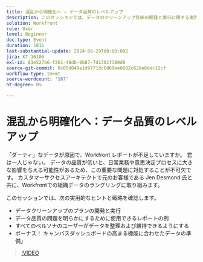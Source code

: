 ```yaml
---
title: 混乱から明確化へ – データ品質のレベルアップ
description: このセッションでは、データのクリーンアップ計画の開発と実行に関する実践的なヒントと戦略を確認します。データ品質の問題を明らかにするために使用できるレポートの例すべてのペルソナのユーザーがデータを整理および維持できるようにするボーナス！ キャンバスダッシュボードの高まる機能に合わせたデータの準備
solution: Workfront
role: User
level: Beginner
doc-type: Event
duration: 1816
last-substantial-update: 2024-08-29T00:00:00Z
jira: KT-16106
exl-id: 81e527b6-f261-48db-8b87-7d1301f380d9
source-git-commit: 0c85d049a1d9771dc6d69ee6682c628e8dec12cf
workflow-type: tm+mt
source-wordcount: '167'
ht-degree: 0%

---
```


# 混乱から明確化へ：データ品質のレベルアップ

「ダーティ」なデータが原因で、Workfront レポートが不足していますか。 君は一人じゃない。 データの品質が低いと、日常業務や意思決定プロセスに大きな影響を与える可能性があるため、この重要な問題に対処することが不可欠です。 カスタマーサクセスアーキテクトで元のお客様である Jen Desmond 氏と共に、Workfrontでの組織データのラングリングに取り組みます。

このセッションでは、次の実用的なヒントと戦略を確認します。

* データクリーンアップのプランの開発と実行
* データ品質の問題を明らかにするために使用できるレポートの例
* すべてのペルソナのユーザーがデータを整理および維持できるようにする
* ボーナス！ キャンバスダッシュボードの高まる機能に合わせたデータの準備」

>[!VIDEO](https://video.tv.adobe.com/v/3433221/?learn=on)
